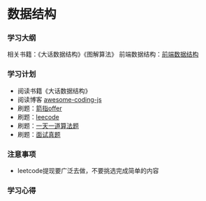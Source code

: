# 数据结构

### 学习大纲
相关书籍：《大话数据结构》《图解算法》
前端数据结构：[前端数据结构](https://juejin.im/post/5d5b307b5188253da24d3cd1)

### 学习计划
- 阅读书籍《大话数据结构》
- 阅读博客 [awesome-coding-js](http://www.conardli.top/docs/)
- 刷题：[箭指offer](https://www.nowcoder.com/ta/coding-interviews)
- 刷题：[leecode](https://leetcode-cn.com/problemset/all/?utm_source=LCUS&utm_medium=nbanner_click&utm_campaign=transfer2china&utm_content=title_main)
- 刷题：[一天一道算法题](https://github.com/Advanced-Frontend/Daily-Interview-Question)
- 刷题：[面试真题](https://github.com/yygmind/blog/issues/43)


### 注意事项
- leetcode提现要广泛去做，不要挑选完成简单的内容

### 学习心得